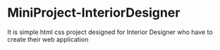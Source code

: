 # MiniProject-InteriorDesigner
 It is simple html css project designed for Interior Designer who have to create their web application

